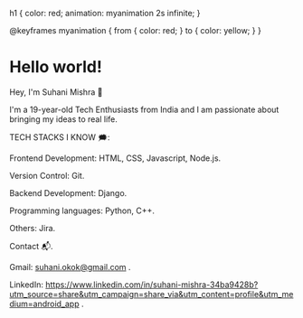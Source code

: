 h1 {
  color: red;
  animation: myanimation 2s infinite;
}

@keyframes myanimation {
  from {
    color: red;
  }
  to {
    color: yellow;
  }
}
<h1>Hello world!</h1>




Hey, I'm Suhani Mishra 👋

I'm a 19-year-old Tech Enthusiasts from India and I am passionate about bringing my ideas to real life.

TECH STACKS I KNOW 🗯:

Frontend Development: HTML, CSS, Javascript, Node.js.

Version Control: Git.

Backend Development: Django.

Programming languages: Python, C++.

Others: Jira.

Contact 📬.

Gmail: suhani.okok@gmail.com .

LinkedIn: https://www.linkedin.com/in/suhani-mishra-34ba9428b?utm_source=share&utm_campaign=share_via&utm_content=profile&utm_medium=android_app .
